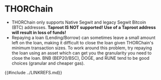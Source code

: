 # THORChain

- THORChain only supports Native Segwit and legacy Segwit Bitcoin (BTC) addresses.  **Taproot IS NOT supported!  Use of a Taproot address will result in loss of funds!**
- Repaying a loan (Lending/Borrow) can sometimes leave a small amount left on the loan, making it difficult to close the loan given THORChain's minimum transaction sizes.  To work around this problem, try repaying the loan using an asset which can get you the granularity you need to close the loan.  BNB (BEP20/BSC), DOGE, and RUNE tend to be good choices (granular and cheaper gas).

{{#include ../LINKREFS.md}}

